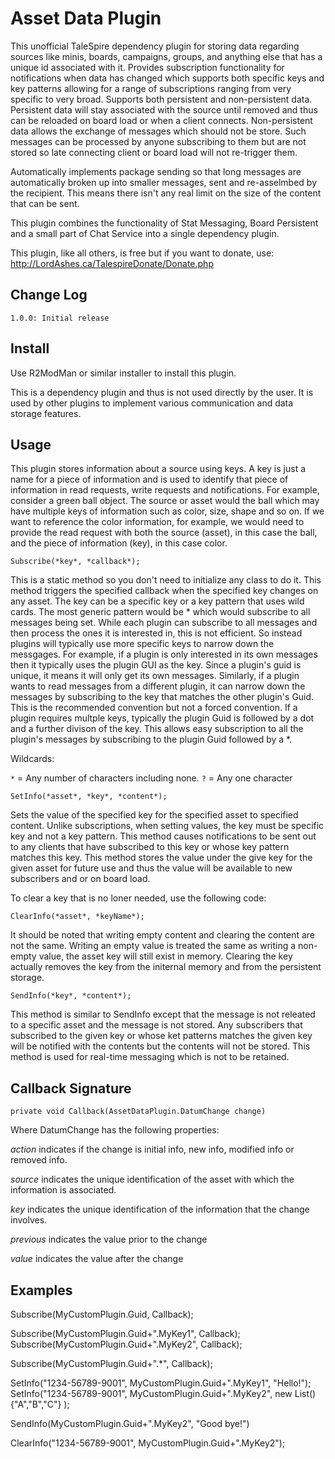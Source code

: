 # Asset Data Plugin

This unofficial TaleSpire dependency plugin for storing data regarding sources like minis, boards, campaigns, groups, and
anything else that has a unique id associated with it. Provides subscription functionality for notifications when data has
changed which supports both specific keys and key patterns allowing for a range of subscriptions ranging from very specific
to very broad. Supports both persistent and non-persistent data. Persistent data will stay associated with the source until
removed and thus can be reloaded on board load or when a client connects. Non-persistent data allows the exchange of messages
which should not be store. Such messages can be processed by anyone subscribing to them but are not stored so late connecting
client or board load will not re-trigger them.

Automatically implements package sending so that long messages are automatically broken up into smaller messages, sent and
re-asselmbed by the recipient. This means there isn't any real limit on the size of the content that can be sent. 

This plugin combines the functionality of Stat Messaging, Board Persistent and a small part of Chat Service into a single
dependency plugin.  

This plugin, like all others, is free but if you want to donate, use: http://LordAshes.ca/TalespireDonate/Donate.php

## Change Log

```
1.0.0: Initial release
```

## Install

Use R2ModMan or similar installer to install this plugin.

This is a dependency plugin and thus is not used directly by the user. It is used by other plugins to implement various
communication and data storage features.

## Usage

This plugin stores information about a source using keys. A key is just a name for a piece of information and is used
to identify that piece of information in read requests, write requests and notifications. For example, consider a green
ball object. The source or asset would the ball which may have multiple keys of information such as color, size, shape
and so on. If we want to reference the color information, for example, we would need to provide the read request with
both the source (asset), in this case the ball, and the piece of information (key), in this case color. 

```
Subscribe(*key*, *callback*);
```

This is a static method so you don't need to initialize any class to do it. This method triggers the specified callback
when the specified key changes on any asset. The key can be a specific key or a key pattern that uses wild cards. The
most generic pattern would be * which would subscribe to all messages being set. While each plugin can subscribe to all
messages and then process the ones it is interested in, this is not efficient. So instead plugins will typically use more
specific keys to narrow down the messgages. For example, if a plugin is only interested in its own messages then it
typically uses the plugin GUI as the key. Since a plugin's guid is unique, it means it will only get its own messages.
Similarly, if a plugin wants to read messages from a different plugin, it can narrow down the messages by subscribing
to the key that matches the other plugin's Guid. This is the recommended convention but not a forced convention. If a
plugin requires multple keys, typically the plugin Guid is followed by a dot and a further divison of the key. This
allows easy subscription to all the plugin's messages by subscribing to the plugin Guid followed by a *.

Wildcards:

``*`` = Any number of characters including none.
``?`` = Any one character


```
SetInfo(*asset*, *key*, *content*);
```

Sets the value of the specified key for the specified asset to specified content.
Unlike subscriptions, when setting values, the key must be specific key and not a key pattern.
This method causes notifications to be sent out to any clients that have subscribed to this key or whose key pattern
matches this key. This method stores the value under the give key for the given asset for future use and thus the value
will be available to new subscribers and or on board load.  

To clear a key that is no loner needed, use the following code:

```
ClearInfo(*asset*, *keyName*);
```

It should be noted that writing empty content and clearing the content are not the same. Writing an empty value is
treated the same as writing a non-empty value, the asset key will still exist in memory. Clearing the key actually
removes the key from the initernal memory and from the persistent storage.


```
SendInfo(*key*, *content*);
```

This method is similar to SendInfo except that the message is not releated to a specific asset and the message is not
stored. Any subscribers that subscribed to the given key or whose ket patterns matches the given key will be notified
with the contents but the contents will not be stored. This method is used for real-time messaging which is not to be
retained.


## Callback Signature

``private void Callback(AssetDataPlugin.DatumChange change)``

Where DatumChange has the following properties:

*action* indicates if the change is initial info, new info, modified info or removed info.

*source* indicates the unique identification of the asset with which the information is associated.

*key* indicates the unique identification of the information that the change involves.

*previous* indicates the value prior to the change

*value* indicates the value after the change


## Examples

Subscribe(MyCustomPlugin.Guid, Callback);

Subscribe(MyCustomPlugin.Guid+".MyKey1", Callback);
Subscribe(MyCustomPlugin.Guid+".MyKey2", Callback);

Subscribe(MyCustomPlugin.Guid+".*", Callback);

SetInfo("1234-56789-9001", MyCustomPlugin.Guid+".MyKey1", "Hello!");
SetInfo("1234-56789-9001", MyCustomPlugin.Guid+".MyKey2", new List(){"A","B","C"} );

SendInfo(MyCustomPlugin.Guid+".MyKey2", "Good bye!")

ClearInfo("1234-56789-9001", MyCustomPlugin.Guid+".MyKey2");

